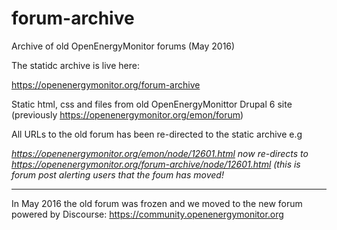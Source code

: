 # forum-archive

Archive of old OpenEnergyMonitor forums (May 2016) 

The statidc archive is live here:

https://openenergymonitor.org/forum-archive

Static html, css and files from old OpenEnergyMonittor Drupal 6 site (previously https://openenergymonitor.org/emon/forum)

All URLs to the old forum has been re-directed to the static archive e.g 

*https://openenergymonitor.org/emon/node/12601.html now re-directs to https://openenergymonitor.org/forum-archive/node/12601.html (this is forum post alerting users that the foum has moved!*

***

In May 2016 the old forum was frozen and we moved to the new forum powered by Discourse: https://community.openenergymonitor.org
